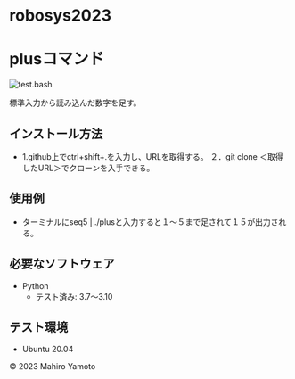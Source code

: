 # robosys2023
# plusコマンド
![test.bash](https://github.com/m1031/robosys2023/actions/workflows/test.yml/badge.svg)

標準入力から読み込んだ数字を足す。

## インストール方法
* 1.github上でctrl+shift+.を入力し、URLを取得する。
２．git clone ＜取得したURL＞でクローンを入手できる。
## 使用例
* ターミナルにseq5 | ./plusと入力すると１～５まで足されて１５が出力される。 

## 必要なソフトウェア
* Python
  * テスト済み: 3.7〜3.10

## テスト環境
* Ubuntu 20.04

© 2023 Mahiro Yamoto
